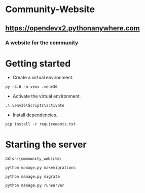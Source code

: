 # Community-Website
## <a href="https://opendevx2.pythonanywhere.com/">https://opendevx2.pythonanywhere.com</a>
### A website for the community

# Getting started

* Create a virtual environment.

`py -3.6 -m venv .venv36`

* Activate the virtual environment.

`.\.venv36\Scripts\activate`

* Install dependencies.

`pip install -r requirements.txt`

# Starting the server
cd `src\community_website\`

`python manage.py makemigrations`

`python manage.py migrate`

`python manage.py runserver`


